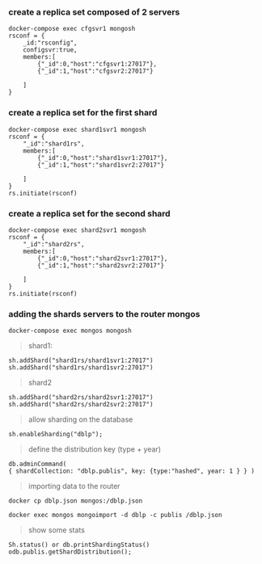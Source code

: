 ### create a replica set composed of 2 servers
```
docker-compose exec cfgsvr1 mongosh
rsconf = {
    _id:"rsconfig",
    configsvr:true,
    members:[
        {"_id":0,"host":"cfgsvr1:27017"},
        {"_id":1,"host":"cfgsvr2:27017"}

    ]
}

```

### create a replica set for the first shard
```
docker-compose exec shard1svr1 mongosh
rsconf = {
    "_id":"shard1rs",
    members:[
        {"_id":0,"host":"shard1svr1:27017"},
        {"_id":1,"host":"shard1svr2:27017"}

    ]
}
rs.initiate(rsconf)
```
### create a replica set for the second shard

```
docker-compose exec shard2svr1 mongosh
rsconf = {
    "_id":"shard2rs",
    members:[
        {"_id":0,"host":"shard2svr1:27017"},
        {"_id":1,"host":"shard2svr2:27017"}

    ]
}
rs.initiate(rsconf)

```

### adding the shards servers to the router mongos
```
docker-compose exec mongos mongosh
```
> shard1:
```
sh.addShard("shard1rs/shard1svr1:27017")
sh.addShard("shard1rs/shard1svr2:27017")
```
> shard2
```
sh.addShard("shard2rs/shard2svr1:27017")
sh.addShard("shard2rs/shard2svr2:27017")
```

> allow sharding on the database
```
sh.enableSharding("dblp");
```
> define the distribution key (type + year)
```
db.adminCommand(
{ shardCollection: "dblp.publis", key: {type:"hashed", year: 1 } } )
```
> importing data to the router
```
docker cp dblp.json mongos:/dblp.json

docker exec mongos mongoimport -d dblp -c publis /dblp.json
```

> show some stats

```
Sh.status() or db.printShardingStatus()
odb.publis.getShardDistribution();
```